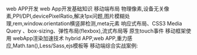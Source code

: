 

web APP开发
web App开发基础知识
移动端布局
物理像素,设备无关像素,PPI/DPI,devicePixelRatio,解决1px问题,图片模糊处理,rem,window.orientation横竖屏检测,meta元素
响应式布局、CSS3 Media Query 、box-sizing、弹性布局(flexbox),流式布局等
原生touch事件
移动框架使用
webApp渲染加速技术
hybrid APP,web APP,重力感应,Math.tan(),Less/Sass,ejs模板等
移动端综合实战案例: